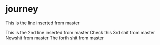 # journey
This is the line inserted from master

This is the 2nd line inserted from master
Check this 3rd shit from master
Newshit from master
The forth shit from master

